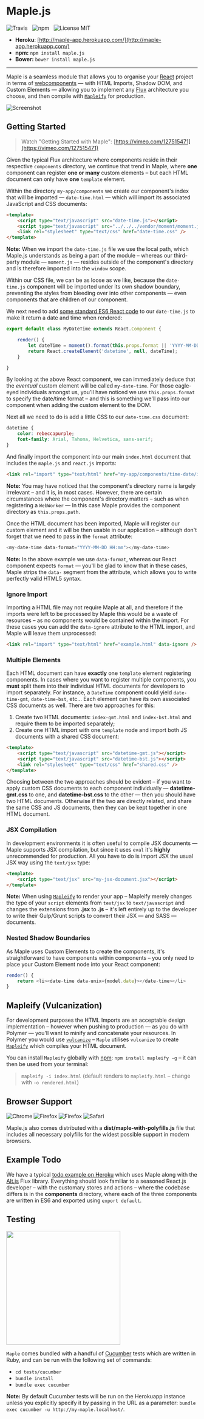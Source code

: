 # Maple.js

![Travis](http://img.shields.io/travis/Wildhoney/Maple.js.svg?style=flat)
&nbsp;
![npm](http://img.shields.io/npm/v/maple.js.svg?style=flat)
&nbsp;
![License MIT](http://img.shields.io/badge/License-MIT-lightgrey.svg?style=flat)

* **Heroku**: [http://maple-app.herokuapp.com/](http://maple-app.herokuapp.com/)
* **npm:** `npm install maple.js`
* **Bower:** `bower install maple.js`

---

Maple is a seamless module that allows you to organise your [React](https://facebook.github.io/react/) project in terms of [webcomponents](http://webcomponents.org/) &mdash; with HTML Imports, Shadow DOM, and Custom Elements &mdash; allowing you to implement any [F](https://github.com/addthis/fluxthis)[l](https://github.com/spoike/refluxjs)[u](https://github.com/martyjs/marty)[x](https://github.com/BinaryMuse/fluxxor) architecture you choose, and then compile with [`Mapleify`](#mapleify-vulcanization) for production.

![Screenshot](media/Screenshot%232.png)

## Getting Started

> Watch "Getting Started with Maple": [https://vimeo.com/127515471](https://vimeo.com/127515471)

Given the typical Flux architecture where components reside in their respective `components` directory, we continue that trend in Maple, where **one** component can register **one or many** custom elements &ndash; but each HTML document can only have **one** `template` element.

Within the directory `my-app/components` we create our component's index that will be imported &mdash; `date-time.html` &mdash; which will import its associated JavaScript and CSS documents:

```html
<template>
    <script type="text/javascript" src="date-time.js"></script>
    <script type="text/javascript" src="../../../vendor/moment/moment.js"></script>
    <link rel="stylesheet" type="text/css" href="date-time.css" />
</template>
```

**Note:** When we import the `date-time.js` file we use the local path, which Maple.js understands as being a part of the module &ndash; whereas our third-party module &mdash; `moment.js` &mdash; resides outside of the component's directory and is therefore imported into the `window` scope.

Within our CSS file, we can be as loose as we like, because the `date-time.js` component will be imported under its own shadow boundary, preventing the styles from bleeding over into other components &mdash; even components that are children of our component.

We next need to add [some standard ES6 React code](https://facebook.github.io/react/blog/2015/01/27/react-v0.13.0-beta-1.html) to our `date-time.js` to make it return a date and time when rendered:

```javascript
export default class MyDateTime extends React.Component {

    render() {
        let dateTime = moment().format(this.props.format || 'YYYY-MM-DD');
        return React.createElement('datetime', null, dateTime);
    }

}
```

By looking at the above React component, we can immediately deduce that the *eventual* custom element will be called `my-date-time`. For those eagle-eyed individuals amongst us, you'll have noticed we use `this.props.format` to specify the date/time format &ndash; and this is something we'll pass into our component when adding the custom element to the DOM.

Next all we need to do is add a little CSS to our `date-time.css` document:

```css
datetime {
    color: rebeccapurple;
    font-family: Arial, Tahoma, Helvetica, sans-serif;
}
```

And finally import the component into our main `index.html` document that includes the `maple.js` and `react.js` imports:

```html
<link rel="import" type="text/html" href="my-app/components/time-date/index.html" />
```

**Note:** You may have noticed that the component's directory name is largely irrelevant &ndash; and it is, in most cases. However, there are certain circumstances where the component's directory matters &ndash; such as when registering a `WebWorker` &mdash; In this case Maple provides the component directory as `this.props.path`.

Once the HTML document has been imported, Maple will register our custom element and it will be then usable in our application &ndash; although don't forget that we need to pass in the `format` attribute:

```javascript
<my-date-time data-format="YYYY-MM-DD HH:mm"></my-date-time>
```

**Note:** In the above example we use `data-format`, whereas our React component expects `format` &mdash; you'll be glad to know that in these cases, Maple strips the `data-` segment from the attribute, which allows you to write perfectly valid HTML5 syntax.

### Ignore Import

Importing a HTML file may not require Maple at all, and therefore if the imports were left to be processed by Maple this would be a waste of resources &ndash; as no components would be contained within the import. For these cases you can add the `data-ignore` attribute to the HTML import, and Maple will leave them unprocessed:

```html
<link rel="import" type="text/html" href="example.html" data-ignore />
```

### Multiple Elements

Each HTML document can have **exactly** one `template` element registering components. In cases where you want to register multiple components, you **must** split them into their individual HTML documents for developers to import separately. For instance, a `DateTime` component could yield `date-time-gmt`, `date-time-bst`, etc... Each element can have its own associated CSS documents as well. There are two approaches for this:

 1. Create two HTML documents: `index-gmt.html` and `index-bst.html` and require them to be imported separately;
 2. Create one HTML import with one `template` node and import both JS documents with a shared CSS document:
 
```html
<template>
    <script type="text/javascript" src="datetime-gmt.js"></script>
    <script type="text/javascript" src="datetime-bst.js"></script>
    <link rel="stylesheet" type="text/css" href="shared.css" />
</template>
```

Choosing between the two approaches should be evident &ndash; if you want to apply custom CSS documents to each component individually &mdash; **datetime-gmt.css** to one, and **datetime-bst.css** to the other &mdash; then you should have two HTML documents. Otherwise if the two are directly related, and share the same CSS and JS documents, then they can be kept together in one HTML document.

### JSX Compilation

In development environments it is often useful to compile JSX documents &mdash; Maple supports JSX compilation, but since it uses `eval` it's **highly** unrecommended for production. All you have to do is import JSX the usual JSX way using the `text/jsx` type:
 
 ```html
 <template>
     <script type="text/jsx" src="my-jsx-document.jsx"></script>
 </template>
 ```
 
**Note:** When using [`Mapleify`](#mapleify-vulcanization) to render your app &ndash; Mapleify merely changes the type of your `script` elements from `text/jsx` to `text/javascript` and changes the extensions from **.jsx** to **.js** &ndash; it's left entirely up to the developer to write their Gulp/Grunt scripts to convert their JSX &mdash; and SASS &mdash; documents.
 
### Nested Shadow Boundaries

As Maple uses Custom Elements to create the components, it's straightforward to have components within components &ndash; you only need to place your Custom Element node into your React component:


```javascript
render() {
    return <li><date-time data-unix={model.date}></date-time></li>
}
```
 
## Mapleify (Vulcanization)

For development purposes the HTML Imports are an acceptable design implementation &ndash; however when pushing to production &mdash; as you do with Polymer &mdash; you'll want to minify and concatenate your resources. In Polymer you would use [`vulcanize`](https://github.com/polymer/vulcanize) &ndash; `Maple` utilises `vulcanize` to create [`Mapleify`](https://github.com/Wildhoney/Mapleify) which compiles your HTML document.

You can install `Mapleify` globally with [npm](https://www.npmjs.com/): `npm install mapleify -g` &ndash; it can then be used from your terminal:

> `mapleify -i index.html` (default renders to `mapleify.html` &ndash; change with `-o rendered.html`)

## Browser Support

![Chrome](https://github.com/alrra/browser-logos/raw/master/chrome/chrome_64x64.png)
![Firefox](https://github.com/alrra/browser-logos/raw/master/firefox/firefox_64x64.png)
![Firefox](https://github.com/alrra/browser-logos/raw/master/opera/opera_64x64.png)
![Safari](https://github.com/alrra/browser-logos/raw/master/safari/safari_64x64.png)

Maple.js also comes distributed with a **dist/maple-with-polyfills.js** file that includes all necessary polyfills for the widest possible support in modern browsers.

## Example Todo

We have a typical [todo example on Heroku](http://maple-app.herokuapp.com/) which uses Maple along with the [Alt.js](https://github.com/goatslacker/alt) Flux library. Everything should look familiar to a seasoned React.js developer &ndash; with the customary stores and actions &ndash; where the codebase differs is in the **components** directory, where each of the three components are written in ES6 and exported using `export default`.

## Testing

<img src="https://cucumber.io/images/cucumber-logo.svg" width="300" />

`Maple` comes bundled with a handful of [Cucumber](https://cucumber.io/) tests which are written in Ruby, and can be run with the following set of commands:

* `cd tests/cucumber`
* `bundle install`
* `bundle exec cucumber`

**Note:** By default Cucumber tests will be run on the Herokuapp instance unless you explicitly specify it by passing in the URL as a parameter: `bundle exec cucumber -u http://my-maple.localhost/`.